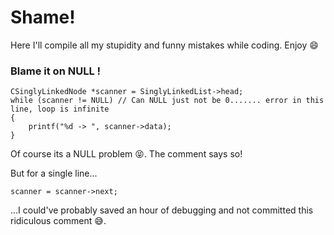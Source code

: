# Shame!

Here I'll compile all my stupidity and funny mistakes while coding. Enjoy :smile:

### Blame it on NULL !

	CSinglyLinkedNode *scanner = SinglyLinkedList->head;
	while (scanner != NULL) // Can NULL just not be 0....... error in this line, loop is infinite
	{
		printf("%d -> ", scanner->data);
	}

Of course its a NULL problem :stuck_out_tongue_closed_eyes:. The comment says so!

But for a single line...

	scanner = scanner->next;

...I could've probably saved an hour of debugging and not committed this ridiculous comment :sweat_smile:.